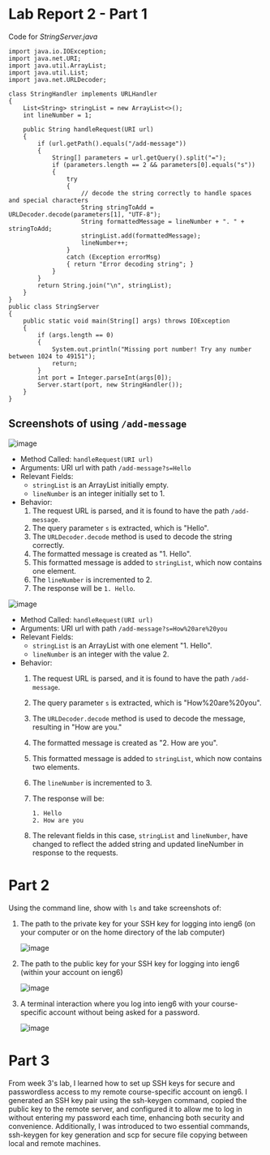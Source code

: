 # Lab Report 2 - Part 1
Code for *StringServer.java*
```
import java.io.IOException;
import java.net.URI;
import java.util.ArrayList;
import java.util.List;
import java.net.URLDecoder;

class StringHandler implements URLHandler 
{
    List<String> stringList = new ArrayList<>();
    int lineNumber = 1;

    public String handleRequest(URI url) 
    {
        if (url.getPath().equals("/add-message")) 
        {
            String[] parameters = url.getQuery().split("=");
            if (parameters.length == 2 && parameters[0].equals("s")) 
            {
                try 
                {
                    // decode the string correctly to handle spaces and special characters
                    String stringToAdd = URLDecoder.decode(parameters[1], "UTF-8");
                    String formattedMessage = lineNumber + ". " + stringToAdd;
                    stringList.add(formattedMessage);
                    lineNumber++;
                } 
                catch (Exception errorMsg) 
                { return "Error decoding string"; }
            }
        }
        return String.join("\n", stringList);
    }
}
public class StringServer 
{
    public static void main(String[] args) throws IOException 
    {
        if (args.length == 0) 
        {
            System.out.println("Missing port number! Try any number between 1024 to 49151");
            return;
        }
        int port = Integer.parseInt(args[0]);
        Server.start(port, new StringHandler());
    }
}
```
## Screenshots of using `/add-message`
![image](https://github.com/xIvanTKx/cse15l-lab-reports/assets/110268085/91d8f37e-085a-4383-b55b-dca9c107a1cd)
- Method Called: `handleRequest(URI url)`
- Arguments: URI url with path `/add-message?s=Hello`
- Relevant Fields:
   - `stringList` is an ArrayList initially empty.
   - `lineNumber` is an integer initially set to 1.
- Behavior:
  1. The request URL is parsed, and it is found to have the path `/add-message`.
  2. The query parameter `s` is extracted, which is "Hello".
  3. The `URLDecoder.decode` method is used to decode the string correctly.
  4. The formatted message is created as "1. Hello".
  5. This formatted message is added to `stringList`, which now contains one element.
  6. The `lineNumber` is incremented to 2.
  7. The response will be `1. Hello`.

![image](https://github.com/xIvanTKx/cse15l-lab-reports/assets/110268085/cecacc30-ad33-419a-9e3a-f258ce17b6b6)
- Method Called: `handleRequest(URI url)`
- Arguments: URI url with path `/add-message?s=How%20are%20you`
- Relevant Fields:
   - `stringList` is an ArrayList with one element "1. Hello".
   - `lineNumber` is an integer with the value 2.
- Behavior:
  1. The request URL is parsed, and it is found to have the path `/add-message`.
  2. The query parameter `s` is extracted, which is "How%20are%20you".
  3. The `URLDecoder.decode` method is used to decode the message, resulting in "How are you."
  4. The formatted message is created as "2. How are you".
  5. This formatted message is added to `stringList`, which now contains two elements.
  6. The `lineNumber` is incremented to 3.
  7. The response will be:
  
      ```
      1. Hello
      2. How are you
      ```
  8. The relevant fields in this case, `stringList` and `lineNumber`, have changed to reflect the added string and updated lineNumber in response to the requests.

# Part 2
Using the command line, show with `ls` and take screenshots of:
1. The path to the private key for your SSH key for logging into ieng6 (on your computer or on the home directory of the lab computer)

    ![image](https://github.com/xIvanTKx/cse15l-lab-reports/assets/110268085/c3bd8d4b-4abf-47ca-bdde-9923de36d256)

2. The path to the public key for your SSH key for logging into ieng6 (within your account on ieng6)

    ![image](https://github.com/xIvanTKx/cse15l-lab-reports/assets/110268085/8ba879f7-33ab-4ce5-8f18-c79e5e96dec7)

3. A terminal interaction where you log into ieng6 with your course-specific account without being asked for a password.

    ![image](https://github.com/xIvanTKx/cse15l-lab-reports/assets/110268085/78a3bf00-aa43-4a76-9beb-1a3e2a12a45c)

# Part 3
From week 3's lab, I learned how to set up SSH keys for secure and passwordless access to my remote course-specific account on ieng6. I generated an SSH key pair using the ssh-keygen command, copied the public key to the remote server, and configured it to allow me to log in without entering my password each time, enhancing both security and convenience. Additionally, I was introduced to two essential commands, ssh-keygen for key generation and scp for secure file copying between local and remote machines.
